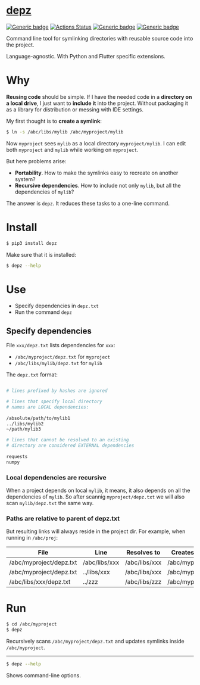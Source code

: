 # [depz](https://github.com/rtmigo/depz)

[![Generic badge](https://img.shields.io/badge/ready_for_use-no-red.svg)](#)
[![Actions Status](https://github.com/rtmigo/depz/workflows/CI/badge.svg?branch=master)](https://github.com/rtmigo/depz/actions)
[![Generic badge](https://img.shields.io/badge/CI_OS-MacOS,_Ubuntu-blue.svg)](#)
[![Generic badge](https://img.shields.io/badge/CI_Python-3.7--3.9-blue.svg)](#)


Command line tool for symlinking directories with reusable source code into the project.

Language-agnostic. With Python and Flutter specific extensions.

# Why

**Reusing code** should be simple. If I have the needed code in a **directory on a local drive**, 
I just want to **include it** into the project. Without packaging it as a library 
for distribution or messing with IDE settings.

My first thought is to **create a symlink**:

```bash
$ ln -s /abc/libs/mylib /abc/myproject/mylib
```

Now `myproject` sees `mylib` as a local directory `myproject/mylib`. I can edit both `myproject` 
and `mylib` while working on `myproject`.

But here problems arise:
- **Portability**. How to make the symlinks easy to recreate on another system?
- **Recursive dependencies**. How to include not only `mylib`, but all the dependencies of `mylib`?

The answer is `depz`. It reduces these tasks to a one-line command.

# Install

```bash
$ pip3 install depz
```

Make sure that it is installed:

```bash
$ depz --help
```

# Use

- Specify dependencies in `depz.txt`
- Run the command `depz`

## Specify dependencies

File `xxx/depz.txt` lists dependencies for `xxx`:
- `/abc/myproject/depz.txt` for `myproject`
- `/abc/libs/mylib/depz.txt` for `mylib`

The `depz.txt` format:
```sh

# lines prefixed by hashes are ignored

# lines that specify local directory 
# names are LOCAL dependencies:
  
/absolute/path/to/mylib1
../libs/mylib2
~/path/mylib3

# lines that cannot be resolved to an existing 
# directory are considered EXTERNAL dependencies
 
requests
numpy
```
### Local dependencies are recursive

When a project depends on local `mylib`, it means, it also depends on all 
the dependencies of `mylib`. So after scannig `myproject/depz.txt` we will also 
scan `mylib/depz.txt` the same way.

### Paths are relative to parent of depz.txt

But resulting 
links will always reside in the project dir. For example, when running in `/abc/proj`:

| File  | Line | Resolves to | Creates symlink |
|--------------------|------------|---------------|--------|
|/abc/myproject/depz.txt|/abc/libs/xxx|/abc/libs/xxx|/abc/myproject/xxx|
|/abc/myproject/depz.txt|../libs/xxx|/abc/libs/xxx|/abc/myproject/xxx|
|/abc/libs/xxx/depz.txt|../zzz|/abc/libs/zzz|/abc/myproject/zzz|
 
# Run

```bash
$ cd /abc/myproject
$ depz
```

Recursively scans `/abc/myproject/depz.txt` and updates symlinks inside `/abc/myproject`. 

---------

```bash
$ depz --help
```

Shows command-line options.
